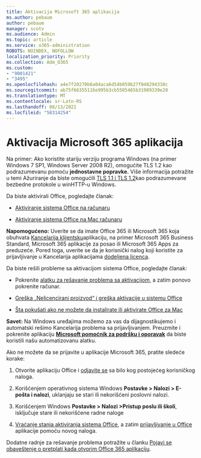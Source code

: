 ```yaml
---
title: Aktivacija Microsoft 365 aplikacija
ms.author: pebaum
author: pebaum
manager: scotv
ms.audience: Admin
ms.topic: article
ms.service: o365-administration
ROBOTS: NOINDEX, NOFOLLOW
localization_priority: Priority
ms.collection: Adm_O365
ms.custom:
- "9001421"
- "3495"
ms.openlocfilehash: a4e7f20270b6a04aca6d54b059b27f048294338c
ms.sourcegitcommit: ab75f66355116e995b3cb5505465b31989339e28
ms.translationtype: MT
ms.contentlocale: sr-Latn-RS
ms.lasthandoff: 08/13/2021
ms.locfileid: "58314254"
---
```

# <a name="activating-microsoft-365-apps"></a>Aktivacija Microsoft 365 aplikacija

Na primer: Ako koristite stariju verziju programa Windows (na primer Windows 7 SP1, Windows Server 2008 R2), omogućite TLS 1.2 kao podrazumevanu pomoću **jednostavne popravke.** [](https://download.microsoft.com/download/0/6/5/0658B1A7-6D2E-474F-BC2C-D69E5B9E9A68/MicrosoftEasyFix51044.msi) Više informacija potražite u temi Ažuriranje da biste omogućili [TLS 1.1 i TLS 1.2](https://support.microsoft.com/topic/update-to-enable-tls-1-1-and-tls-1-2-as-default-secure-protocols-in-winhttp-in-windows-c4bd73d2-31d7-761e-0178-11268bb10392)kao podrazumevane bezbedne protokole u winHTTP-u Windows.

Da biste aktivirali Office, pogledajte članak:

- [Aktiviranje sistema Office na računaru](https://support.office.com/article/activate-office-5bd38f38-db92-448b-a982-ad170b1e187e) 

- [Aktiviranje sistema Office na Mac računaru](https://support.office.com/article/activate-office-for-mac-7f6646b1-bb14-422a-9ad4-a53410fcefb2)

**Napomogućeno:**  Uverite se da imate Office 365 ili Microsoft 365 koja obuhvata [Kancelarija klijentsku](https://support.office.com/article/28cbc8cf-1332-4f04-9123-9b660abb629e)aplikaciju, na primer Microsoft 365 Business Standard, Microsoft 365 aplikacije za posao ili Microsoft 365 Apps za preduzeće. Pored toga, uverite se da je korisnički nalog koji koristite za prijavljivanje u Kancelarija aplikacijama [dodeljena licenca](https://docs.microsoft.com/microsoft-365/admin/manage/assign-licenses-to-users).

Da biste rešili probleme sa aktivacijom sistema Office, pogledajte članak:

- Pokrenite [alatku za rešavanje problema sa aktivacijom](https://aka.ms/SARA-OfficeActivation-Alchemy), a zatim ponovo pokrenite računar.
- [Greška „Nelicencirani proizvod“ i greška aktivacije u sistemu Office](https://support.office.com/article/unlicensed-product-and-activation-errors-in-office-0d23d3c0-c19c-4b2f-9845-5344fedc4380)

- [Šta pokušati ako ne možete da instalirate ili aktivirate Office za Mac](https://support.office.com/article/what-to-try-if-you-can-t-install-or-activate-office-for-mac-5efba2b4-b1e6-4e5f-bf3c-6ab945d03dea)

**Savet:** Na Windows uređajima možemo za vas da dijagnostikujemo i automatski rešimo Kancelarija problema sa prijavljivanjem. Preuzmite i pokrenite aplikaciju  **[Microsoft pomoćnik za podršku i oporavak](https://aka.ms/SaRA-OfficeSignInScenario)** da biste koristili našu automatizovanu alatku.

Ako ne možete da se prijavite u aplikacije Microsoft 365, pratite sledeće korake:

1. Otvorite aplikaciju Office i [odjavite se](https://go.microsoft.com/fwlink/?linkid=2114082) sa bilo kog postojećeg korisničkog naloga.

2. Korišćenjem operativnog sistema Windows **Postavke > Nalozi > E-pošta i nalozi**, uklanjaju se stari ili nekorišćeni poslovni nalozi.

3. Korišćenjem Windows **Postavke > Nalozi >Pristup poslu ili školi**, isključuje stare ili nekorišćene radne naloge

4. [Vraćanje stanja aktiviranja sistema Office](https://docs.microsoft.com/office365/troubleshoot/activation/reset-office-365-proplus-activation-state), a zatim [prijavljivanje u Office](https://support.office.com/article/sign-in-to-office-b9582171-fd1f-4284-9846-bdd72bb28426) aplikacije pomoću novog naloga.

Dodatne radnje za rešavanje problema potražite u članku [Pojavi se obaveštenje o pretplati kada otvorim Office 365 aplikaciju](https://support.office.com/article/a-subscription-notice-appears-when-i-open-an-office-365-application-4cabe32c-f594-4c0e-9191-3d3ade10cceb).
